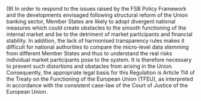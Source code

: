 (9) In order to respond to the issues raised by the FSB Policy Framework and the developments envisaged following structural reform of the Union banking sector, Member States are likely to adopt divergent national measures which could create obstacles to the smooth functioning of the internal market and be to the detriment of market participants and financial stability. In addition, the lack of harmonised transparency rules makes it difficult for national authorities to compare the micro-level data stemming from different Member States and thus to understand the real risks individual market participants pose to the system. It is therefore necessary to prevent such distortions and obstacles from arising in the Union. Consequently, the appropriate legal basis for this Regulation is Article 114 of the Treaty on the Functioning of the European Union (TFEU), as interpreted in accordance with the consistent case-law of the Court of Justice of the European Union.